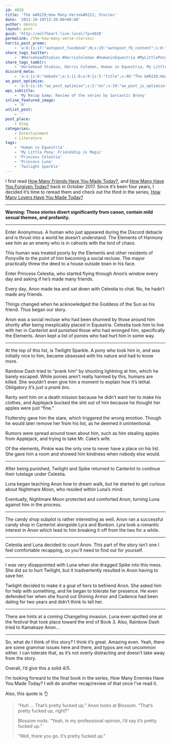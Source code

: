 ```yaml
---
id: 4028
title: 'The &#8220;How Many-Verse&#8221; Stories'
date: '2021-10-19T13:30:00+00:00'
author: dennis
layout: post
guid: 'http://wolfheart-live.local/?p=4028'
permalink: /the-how-many-verse-stories/
harris_post_promo:
    - 'a:8:{s:17:"autopost_facebook";N;s:19:"autopost_fb_content";s:0:"";s:16:"autopost_twitter";N;s:19:"autopost_tw_content";s:0:"";s:15:"autopost_tumblr";N;s:19:"autopost_tu_content";s:0:"";s:16:"autopost_discord";N;s:19:"autopost_di_content";s:0:"";}'
share_tags_twitter:
    - '#HorseheadStudios #HarrisColeman #HumaninEquestria #MyLittlePony:FriendshipisMagic #PrincessCelestia #PrincessLuna #TwilightSparkle'
share_tags_tumblr:
    - 'Horsehead Studios, Harris Coleman, Human in Equestria, My Little Pony: Friendship is Magic, Princess Celestia, Princess Luna, Twilight Sparkle'
discord_meta:
    - 'a:1:{s:6:"embeds";a:1:{i:0;a:9:{s:5:"title";s:40:"The &#8220;How Many-Verse&#8221; Stories";s:4:"type";s:4:"rich";s:5:"color";i:0;s:11:"description";s:865:"[nl]I first read How Many Friends Have You Made Today?, and How Many Have You Forgiven Today? back in October 2017. Since it''s been four years, I decided it''s time to reread them and check out the third in the series, How Many Lovers Have You Made Today?[nl][nl][nl][nl][nl][nl]**Topics:** [#Entertainment](https://wolfheartstudios-022022.local/topic/entertainment/) [#Literature](https://wolfheartstudios-022022.local/topic/entertainment/literature/) [#Human in Equestria](https://wolfheartstudios-022022.local/tag/human-in-equestria/) [#My Little Pony: Friendship is Magic](https://wolfheartstudios-022022.local/tag/mlpfim/) [#Princess Celestia](https://wolfheartstudios-022022.local/tag/princess-celestia/) [#Princess Luna](https://wolfheartstudios-022022.local/tag/princess-luna/) [#Twilight Sparkle](https://wolfheartstudios-022022.local/tag/twilight-sparkle/)";s:3:"url";s:25:"https://wolfhe.art/AsEJKV";s:9:"timestamp";s:25:"2021-10-19T13:30:00-05:00";s:6:"footer";a:2:{s:4:"text";s:17:"Wolfheart Studios";s:8:"icon_url";s:39:"https://cdn.horsehead.tv/32x32/logo.png";}s:6:"author";a:2:{s:4:"name";s:25:"Dennis Abernathy Harrison";s:8:"icon_url";s:81:"https://secure.gravatar.com/avatar/46bd34a2a271159557a75f870d29d02d?s=32&d=mm&r=g";}s:5:"image";a:1:{s:3:"url";s:74:"https://wolfheartstudios-022022.local/wp-includes/images/media/default.png";}}}}'
ao_post_optimize:
    - 'a:5:{s:16:"ao_post_optimize";s:2:"on";s:19:"ao_post_js_optimize";s:2:"on";s:20:"ao_post_css_optimize";s:2:"on";s:12:"ao_post_ccss";s:2:"on";s:16:"ao_post_lazyload";s:2:"on";}'
wps_subtitle:
    - 'My Recap &amp; Review of the series by Sarcastic Brony'
inline_featured_image:
    - '0'
unlist_post:
    - ''
post_place:
    - blog
categories:
    - Entertainment
    - Literature
tags:
    - 'Human in Equestria'
    - 'My Little Pony: Friendship is Magic'
    - 'Princess Celestia'
    - 'Princess Luna'
    - 'Twilight Sparkle'
---
```


I first read [How Many Friends Have You Made Today?](https://www.fimfiction.net/story/192497/how-many-friends-have-you-made-today), and [How Many Have You Forgiven Today?](https://www.fimfiction.net/story/232554/how-many-have-you-forgiven-today) back in October 2017. Since it’s been four years, I decided it’s time to reread them and check out the third in the series, [How Many Lovers Have You Made Today?](https://www.fimfiction.net/story/385717/how-many-lovers-have-you-made-today)

- - - - - -

**Warning: These stories divert significantly from canon, contain mild sexual themes, and profanity.**

- - - - - -

Enter Anonymous. A human who just appeared during the Discord debacle and is thrust into a world he doesn’t understand. The Elements of Harmony see him as an enemy who is in cahoots with the lord of chaos.

This human was treated poorly by the Elements and other residents of Ponyville to the point of him becoming a social recluse. The mayor practically threw the deed to a house outside town in his face.

Enter Princess Celestia, who started flying through Anon’s window every day and asking if he’s made many friends.

Every day, Anon made tea and sat down with Celestia to chat. No, he hadn’t made any friends.

Things changed when he acknowledged the Goddess of the Sun as his friend. Thus began our story.

Anon was a social recluse who had been shunned by those around him shortly after being inexplicably placed in Equestria. Celestia took him to live with her in Canterlot and punished those who had wronged him, specifically the Elements. Anon kept a list of ponies who had hurt him in some way.

- - - - - -

At the top of this list, is Twilight Sparkle. A pony who took him in, and was initially nice to him, became obsessed with his nature and had to know more.

Rainbow Dash tried to “prank him” by shooting lightning at him, which he barely escaped. While ponies aren’t really harmed by this, humans are killed. She wouldn’t even give him a moment to explain how it’s lethal. Obligatory *It’s just a prank bro*.

Rarity sent him on a death mission because he didn’t want her to make his clothes, and Applejack bucked the shit out of him because he thought her apples were just “fine.”

Fluttershy gave him the stare, which triggered the wrong emotion. Though he would later remove her from his list, as he deemed it unintentional.

Rumors were spread around town about him, such as him stealing apples from Applejack, and trying to take Mr. Cake’s wife.

Of the elements, Pinkie was the only one to never have a place on his list. She gave him a room and showed him kindness when nobody else would.

- - - - - -

After being punished, Twilight and Spike returned to Canterlot to continue their tutelage under Celestia.

Luna began teaching Anon how to dream walk, but he started to get curious about Nightmare Moon, who resided within Luna’s mind.

Eventually, Nightmare Moon protected and comforted Anon, turning Luna against him in the process.

- - - - - -

The candy shop subplot is rather interesting as well. Anon ran a successful candy shop in Canterlot alongside Lyra and Bonbon. Lyra took a romantic interest in Anon which lead to him breaking it off from the two for a while.

- - - - - -

Celestia and Luna decided to court Anon. This part of the story isn’t one I feel comfortable recapping, so you’ll need to find out for yourself.

- - - - - -

I was very disappointed with Luna when she dragged Spike into this mess. She did so to hurt Twilight, but it inadvertently resulted in Anon having to save her.

Twilight decided to make it a goal of hers to befriend Anon. She asked him for help with something, and he began to tolerate her presence. He even defended her when she found out Shining Armor and Cadence had been dating for two years and didn’t think to tell her.

- - - - - -

There are hints at a coming Changeling invasion. Luna even spotted one at the festival that took place toward the end of Book 3. Also, Rainbow Dash tried to Kamakaze Anon…

- - - - - -

So, what do I think of this story? I think it’s great. Amazing even. Yeah, there are some grammar issues here and there, and typos are not uncommon either. I can tolerate that, as it’s not overly distracting and doesn’t take away from the story.

Overall, I’d give this a solid 4/5.

I’m looking forward to the final book in the series, How Many Enemies Have You Made Today? I will do another recap/review of that once I’ve read it.

Also, this quote is 👌

> “Huh … That’s pretty fucked up.” Anon looks at Blossom. “That’s pretty fucked up, right?”
> 
> Blossom nods. “Yeah, in my professional opinion, I’d say it’s pretty fucked up.”
> 
> “Well, there you go. It’s pretty fucked up.”